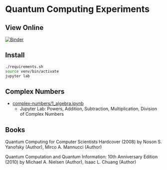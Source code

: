 # Quantum Computing Experiments

## View Online
[![Binder](https://mybinder.org/badge_logo.svg)](https://mybinder.org/v2/gh/JamesMcGuigan/quantum-computing-experiments/master)

## Install
```bash
./requirements.sh
source venv/bin/activate
jupyter lab
```

## Complex Numbers
- [complex-numbers/1_algebra.ipynb]() 
    - Jupyter Lab: Powers, Addition, Subtraction, Multiplication, Division of Complex Numbers

## Books
Quantum Computing for Computer Scientists Hardcover (2008) by Noson S. Yanofsky  (Author), Mirco A. Mannucci  (Author)

Quantum Computation and Quantum Information: 10th Anniversary Edition (2010) by Michael A. Nielsen  (Author), Isaac L. Chuang  (Author)
